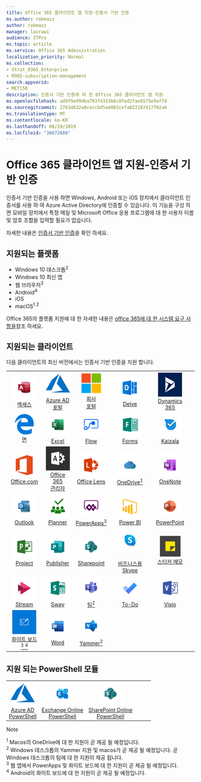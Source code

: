 ```yaml
---
title: Office 365 클라이언트 앱 지원-인증서 기반 인증
ms.author: robmazz
author: robmazz
manager: laurawi
audience: ITPro
ms.topic: article
ms.service: Office 365 Administration
localization_priority: Normal
ms.collection:
- Strat_O365_Enterprise
- M365-subscription-management
search.appverid:
- MET150
description: 인증서 기반 인증에 대 한 Office 365 클라이언트 앱 지원
ms.openlocfilehash: ad9f9e09dba793f4353b8c8fed2fae9175e9affd
ms.sourcegitcommit: 27614632a0ceccbd5a4083cefa822187417f02a6
ms.translationtype: MT
ms.contentlocale: ko-KR
ms.lasthandoff: 08/29/2019
ms.locfileid: "36672688"
---
```

# <a name="office-365-client-app-support--certificate-based-authentication"></a>Office 365 클라이언트 앱 지원-인증서 기반 인증

인증서 기반 인증을 사용 하면 Windows, Android 또는 iOS 장치에서 클라이언트 인증서를 사용 하 여 Azure Active Directory에 인증할 수 있습니다. 이 기능을 구성 하면 모바일 장치에서 특정 메일 및 Microsoft Office 응용 프로그램에 대 한 사용자 이름 및 암호 조합을 입력할 필요가 없습니다.

자세한 내용은 [인증서 기반 인증](https://docs.microsoft.com/azure/active-directory/authentication/active-directory-certificate-based-authentication-get-started)을 확인 하세요.

## <a name="supported-platforms"></a>지원되는 플랫폼

 - Windows 10 데스크톱<sup>2</sup>
 - Windows 10 최신 앱
 - 웹 브라우저<sup>3</sup>
 - Android<sup>4</sup>
 - iOS
 - macOS<sup>1</sup> <sup>2</sup>

Office 365의 플랫폼 지원에 대 한 자세한 내용은 [office 365에 대 한 시스템 요구 사항을](https://products.office.com/office-system-requirements)참조 하세요.

## <a name="supported-clients"></a>지원되는 클라이언트

다음 클라이언트의 최신 버전에서는 인증서 기반 인증을 지원 합니다.

| | | | | | |
|:---:|:---:|:---:|:---:|:---:|:---:|
| ![액세스 아이콘](media/o365-access-64x64.png) <br> [액세스](https://products.office.com/access) | ![Azure 아이콘](media/o365-azure-64x64.png) <br> [Azure AD <br> 포털](https://azure.microsoft.com/features/azure-portal/) | ![회사 포털 아이콘](media/o365-microsoft-64x64.png) <br> [회사 <br> 포털](https://docs.microsoft.com/intune-user-help/sign-in-to-the-company-portal) | ![Delve 아이콘](media/o365-delve-64x64.png) <br> [Delve](https://products.office.com/business/intelligent-search) | ![Dynamics 365 아이콘](media/o365-dynamics365-64x64.png) <br> [Dynamics 365](https://dynamics.microsoft.com) 
| ![에 지 아이콘](media/o365-edge-64x64.png) <br> [면](https://www.microsoft.com/windows/microsoft-edge) | ![Excel 아이콘](media/o365-excel-64x64.png) <br> [Excel](https://products.office.com/excel) | ![흐름 아이콘](media/o365-flow-64x64.png) <br> [Flow](https://flow.microsoft.com) | ![양식 아이콘](media/o365-forms-64x64.png) <br> [Forms](https://flow.microsoft.com/connectors/shared_microsoftforms/microsoft-forms/) | ![Kaizala 아이콘](media/o365-kaizala-64x64.png) <br> [Kaizala](https://products.office.com/en/business/microsoft-kaizala) 
| ![Office.com 아이콘](media/o365-office-64x64.png) <br> [Office.com](https://www.office.com/) | ![Office 365 관리 아이콘](media/o365-o365admin-64x64.png) <br> [Office 365 <br> 관리자](https://products.office.com/business/manage-office-365-admin-app) | ![렌즈 아이콘](media/o365-lens-64x64.png) <br> [Office Lens](https://www.microsoft.com/p/office-lens/9wzdncrfj3t8?activetab=pivot%3Aoverviewtab) | ![비즈니스용 OneDrive 아이콘](media/o365-OneDrive-64x64.png) <br> [OneDrive<sup>1</sup>](https://products.office.com/onedrive-for-business/online-cloud-storage) |  ![OneNote 아이콘](media/o365-OneNote-64x64.png) <br> [OneNote](https://products.office.com/onenote) 
| ![Outlook 아이콘](media/o365-outlook-64x64.png) <br> [Outlook](https://products.office.com/outlook) | ![Planner 아이콘](media/o365-planner-64x64.png) <br> [Planner](https://products.office.com/business/task-management-software) | ![PowerApps 아이콘](media/o365-powerapps-64x64.png) <br> [PowerApps<sup>3</sup>](https://powerapps.microsoft.com) | ![PowerBI 아이콘](media/o365-powerbi-64x64.png) <br> [Power BI](https://powerbi.microsoft.com)| ![PowerPoint 아이콘](media/o365-powerpoint-64x64.png) <br> [PowerPoint](https://products.office.com/powerpoint) 
| ![프로젝트 아이콘](media/o365-project-64x64.png) <br> [Project](https://products.office.com/project) | ![Publisher 아이콘](media/o365-publisher-64x64.png) <br> [Publisher](https://products.office.com/publisher) | ![SharePoint 아이콘](media/o365-sharepoint-64x64.png) <br> [Sharepoint](https://products.office.com/sharepoint) | ![비즈니스용 Skype 아이콘](media/o365-skypeforbusiness-64x64.png) <br> [<br> 비즈니스용 Skype](https://www.skype.com/business/) | ![스티커 메모 아이콘](media/o365-stickynotes-64x64.png) <br> [스티커 메모](https://www.microsoft.com/p/microsoft-sticky-notes/9nblggh4qghw) 
| ![스트림 아이콘](media/o365-stream-64x64.png) <br> [Stream](https://stream.microsoft.com) | ![Sway 아이콘](media/o365-sway-64x64.png) <br> [Sway](https://sway.com) | ![팀 아이콘](media/o365-teams-64x64.png) <br> [팀<sup>2</sup>](https://products.office.com/microsoft-teams/group-chat-software) | ![할 일 아이콘](media/o365-todo-64x64.png) <br> [To-Do](https://todo.microsoft.com) | ![Visio 아이콘](media/o365-visio-64x64.png) <br> [Visio](https://products.office.com/visio/flowchart-software) 
| ![화이트 보드 아이콘](media/o365-whiteboard-64x64.png) <br> [화이트 보드<sup>3</sup>,<sup>4</sup>](https://whiteboard.microsoft.com/) | ![Word 아이콘](media/o365-word-64x64.png) <br> [Word](https://products.office.com/word) | ![Yammer 아이콘](media/o365-yammer-64x64.png) <br> [Yammer<sup>2</sup>](https://products.office.com/yammer/yammer-overview) |

## <a name="supported-powershell-modules"></a>지원 되는 PowerShell 모듈

| | | | | | |
|:---:|:---:|:---:|:---:|:---:|:---:|
| ![Azure 아이콘](media/o365-azure-64x64.png) <br> [Azure AD <br> PowerShell](https://docs.microsoft.com/powershell/azure/active-directory/overview?view=azureadps-2.0) | ![Exchange 아이콘](media/o365-exchange-64x64.png) <br> [Exchange Online <br> PowerShell](https://docs.microsoft.com/powershell/exchange/exchange-online/exchange-online-powershell?view=exchange-ps) | ![SharePoint 아이콘](media/o365-sharepoint-64x64.png) <br> [SharePoint Online <br> PowerShell](https://docs.microsoft.com/sharepoint/manage-team-and-communication-sites-in-powershell)

> [!NOTE]
> <sup>1</sup> Macos의 OneDrive에 대 한 지원이 곧 제공 될 예정입니다. <br>
> <sup>2</sup> Windows 데스크톱의 Yammer 지원 및 macos가 곧 제공 될 예정입니다. 곧 Windows 데스크톱의 팀에 대 한 지원이 제공 됩니다.<br>
> <sup>3</sup> 웹 앱에서 PowerApps 및 화이트 보드에 대 한 지원이 곧 제공 될 예정입니다. <br>
> <sup>4</sup> Android의 화이트 보드에 대 한 지원이 곧 제공 될 예정입니다.
